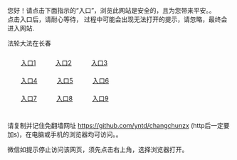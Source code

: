 您好！请点击下面指示的“入口”，浏览此网站是安全的，且为您带来平安。。 <br/>
点击入口后，请耐心等待， 过程中可能会出现无法打开的提示，请忽略，最终会进入网站. </br>

法轮大法在长春<br/>
<div style="padding:10px"><a style="margin:20px" target="_blank" href="https://d36bn7f9pqiadg.cloudfront.net/2Qpsp?gmqpqxff" id="ccLink1" rel="nofollow">入口1</a> <a target="_blank" style="margin:20px" href="https://dd8zodw43zah0.cloudfront.net/2Qpsp?vnrcqzng" id="ccLink2" rel="nofollow">入口2</a> <a style="margin:20px" target="_blank" href="https://d32ot7qtz7pmgv.cloudfront.net/2Qpsp?wkjbub" id="ccLink3" rel="nofollow">入口3</a></div>

<div style="padding:10px" ><a style="margin:20px" target="_blank" href="https://d36bn7f9pqiadg.cloudfront.net/2Qpsp?gmqpqxff" id="ccLink4" rel="nofollow">入口4</a> <a style="margin:20px" href="https://dd8zodw43zah0.cloudfront.net/2Qpsp?vnrcqzng" target="_blank" id="ccLink5" rel="nofollow">入口5</a> <a style="margin:20px" href="https://d32ot7qtz7pmgv.cloudfront.net/2Qpsp?wkjbub" target="_blank" id="ccLink6" rel="nofollow">入口6</a></div>

<div style="padding:10px"><a style="margin:20px" target="_blank" href="https://d36bn7f9pqiadg.cloudfront.net/2Qpsp?gmqpqxff" id="ccLink7" rel="nofollow">入口7</a> <a style="margin:20px" href="https://dd8zodw43zah0.cloudfront.net/2Qpsp?vnrcqzng" target="_blank" id="ccLink8" rel="nofollow">入口8</a> <a style="margin:20px" target="_blank" href="https://d32ot7qtz7pmgv.cloudfront.net/2Qpsp?wkjbub" id="ccLink9" rel="nofollow">入口9</a></div>

<br/>



请复制并记住免翻墙网址 https://github.com/yntd/changchunzx (http后一定要加s)，在电脑或手机的浏览器均可访问。。<br/>

微信如提示停止访问该网页，须先点击右上角，选择浏览器打开。
